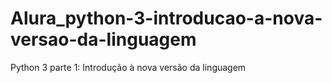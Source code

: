 # Alura_python-3-introducao-a-nova-versao-da-linguagem
Python 3 parte 1: Introdução à nova versão da linguagem
